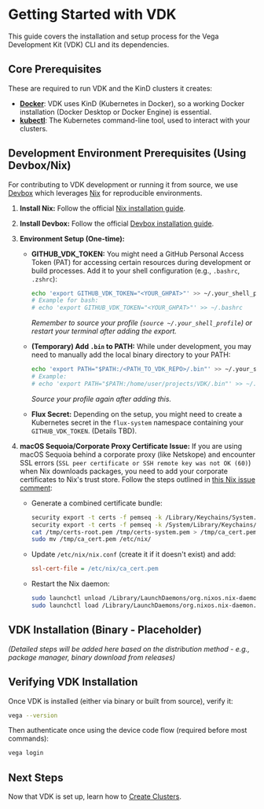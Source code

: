 # Getting Started with VDK

This guide covers the installation and setup process for the Vega Development Kit (VDK) CLI and its dependencies.

## Core Prerequisites

These are required to run VDK and the KinD clusters it creates:

*   **[Docker](https://docs.docker.com/get-docker/)**: VDK uses KinD (Kubernetes in Docker), so a working Docker installation (Docker Desktop or Docker Engine) is essential.
*   **[kubectl](https://kubernetes.io/docs/tasks/tools/install-kubectl/)**: The Kubernetes command-line tool, used to interact with your clusters.

## Development Environment Prerequisites (Using Devbox/Nix)

For contributing to VDK development or running it from source, we use [Devbox](https://www.jetpack.io/devbox/docs/) which leverages [Nix](https://nixos.org/download.html) for reproducible environments.

1.  **Install Nix:** Follow the official [Nix installation guide](https://nixos.org/download.html).

2.  **Install Devbox:** Follow the official [Devbox installation guide](https://www.jetpack.io/devbox/docs/installing_devbox/).

3.  **Environment Setup (One-time):**
    *   **GITHUB_VDK_TOKEN:** You might need a GitHub Personal Access Token (PAT) for accessing certain resources during development or build processes. Add it to your shell configuration (e.g., `.bashrc`, `.zshrc`):
        ```bash
        echo 'export GITHUB_VDK_TOKEN="<YOUR_GHPAT>"' >> ~/.your_shell_profile
        # Example for bash:
        # echo 'export GITHUB_VDK_TOKEN="<YOUR_GHPAT>"' >> ~/.bashrc
        ```
        *Remember to source your profile (`source ~/.your_shell_profile`) or restart your terminal after adding the export.*

    *   **(Temporary) Add `.bin` to PATH:** While under development, you may need to manually add the local binary directory to your PATH:
        ```bash
        echo 'export PATH="$PATH:/<PATH_TO_VDK_REPO>/.bin"' >> ~/.your_shell_profile
        # Example:
        # echo 'export PATH="$PATH:/home/user/projects/VDK/.bin"' >> ~/.bashrc
        ```
        *Source your profile again after adding this.* 

    *   **Flux Secret:** Depending on the setup, you might need to create a Kubernetes secret in the `flux-system` namespace containing your `GITHUB_VDK_TOKEN`. (Details TBD).

4.  **macOS Sequoia/Corporate Proxy Certificate Issue:**
    If you are using macOS Sequoia behind a corporate proxy (like Netskope) and encounter SSL errors (`SSL peer certificate or SSH remote key was not OK (60)`) when Nix downloads packages, you need to add your corporate certificates to Nix's trust store. Follow the steps outlined in [this Nix issue comment](https://github.com/NixOS/nix/issues/8081#issuecomment-1962419263):
    
    *   Generate a combined certificate bundle:
        ```bash
        security export -t certs -f pemseq -k /Library/Keychains/System.keychain -o /tmp/certs-system.pem
        security export -t certs -f pemseq -k /System/Library/Keychains/SystemRootCertificates.keychain -o /tmp/certs-root.pem
        cat /tmp/certs-root.pem /tmp/certs-system.pem > /tmp/ca_cert.pem
        sudo mv /tmp/ca_cert.pem /etc/nix/
        ```
    *   Update `/etc/nix/nix.conf` (create it if it doesn't exist) and add:
        ```ini
        ssl-cert-file = /etc/nix/ca_cert.pem
        ```
    *   Restart the Nix daemon:
        ```bash
        sudo launchctl unload /Library/LaunchDaemons/org.nixos.nix-daemon.plist
        sudo launchctl load /Library/LaunchDaemons/org.nixos.nix-daemon.plist
        ```

## VDK Installation (Binary - Placeholder)

*(Detailed steps will be added here based on the distribution method - e.g., package manager, binary download from releases)*

## Verifying VDK Installation

Once VDK is installed (either via binary or built from source), verify it:

```bash
vega --version
```

Then authenticate once using the device code flow (required before most commands):

```bash
vega login
```

## Next Steps

Now that VDK is set up, learn how to [Create Clusters](../usage/creating-clusters.md).
